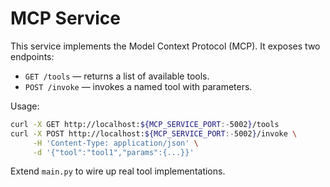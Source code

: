 # MCP Service

This service implements the Model Context Protocol (MCP).
It exposes two endpoints:

- `GET /tools` — returns a list of available tools.
- `POST /invoke` — invokes a named tool with parameters.

Usage:
```bash
curl -X GET http://localhost:${MCP_SERVICE_PORT:-5002}/tools
curl -X POST http://localhost:${MCP_SERVICE_PORT:-5002}/invoke \
     -H 'Content-Type: application/json' \
     -d '{"tool":"tool1","params":{...}}'
```

Extend `main.py` to wire up real tool implementations.